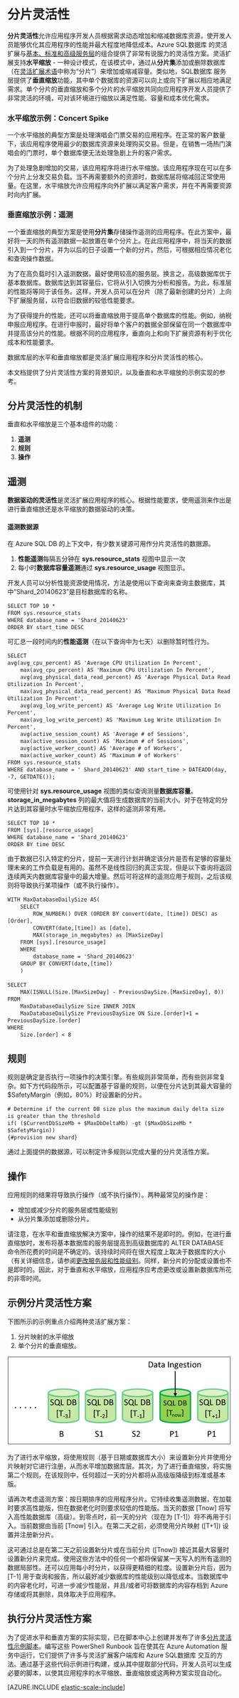 <properties title="数据依赖路由" pageTitle="分片灵活性" description="介绍了分片灵活性（可轻松向外扩展 Azure SQL数据库 的能力）的概念并提供了相关示例。" metaKeywords="sharding scaling, Azure SQL DB sharding, elastic scale, elasticity" services="sql-database" documentationCenter=""  manager="jhubbard" authors="sidneyh@microsoft.com"/>

<tags ms.service="sql-database" ms.workload="sql-database" ms.tgt_pltfrm="na" ms.devlang="na" ms.topic="article" ms.date="10/02/2014" ms.author="sidneyh"></tags>

# 分片灵活性

**分片灵活性**允许应用程序开发人员根据需求动态增加和缩减数据库资源，使开发人员能够优化其应用程序的性能并最大程度地降低成本。Azure SQL数据库 的灵活扩展与[基本、标准和高级服务层][基本、标准和高级服务层]的组合提供了非常有说服力的灵活性方案。灵活扩展支持**水平缩放** - 一种设计模式，在该模式中，通过从**分片集**添加或删除数据库（在[灵活扩展术语][灵活扩展术语]中称为“分片”）来增加或缩减容量。类似地，SQL数据库 服务层提供了**垂直缩放**功能，其中单个数据库的资源可以向上或向下扩展以相应地满足需求。单个分片的垂直缩放和多个分片的水平缩放共同向应用程序开发人员提供了非常灵活的环境，可对该环境进行缩放以满足性能、容量和成本优化需求。

### 水平缩放示例：Concert Spike

一个水平缩放的典型方案是处理演唱会门票交易的应用程序。在正常的客户数量下，该应用程序使用最少的数据库资源来处理购买交易。但是，在销售一场热门演唱会的门票时，单个数据库便无法处理急剧上升的客户需求。

为了处理急剧增加的交易，该应用程序将进行水平缩放。该应用程序现在可以在多个分片上分发交易负载。当不再需要额外的资源时，数据库层将缩减回正常使用量。在这里，水平缩放允许应用程序向外扩展以满足客户需求，并在不再需要资源时向内扩展。

### 垂直缩放示例：遥测

一个垂直缩放的典型方案是使用**分片集**存储操作遥测的应用程序。在此方案中，最好将一天的所有遥测数据一起放置在单个分片上。在此应用程序中，将当天的数据引入到一个分片，并为以后的日子设置一个新的分片。然后，可根据相应情况老化和查询操作数据。

为了在高负载时引入遥测数据，最好使用较高的服务层。换言之，高级数据库优于基本数据库。数据库达到其容量后，它将从引入切换为分析和报告。为此，标准层的性能将等同于该任务。这样，开发人员可以在分片（除了最新创建的分片）上向下扩展服务层，以符合旧数据的较低性能要求。

为了获得提升的性能，还可以将垂直缩放用于提高单个数据库的性能。例如，纳税申报应用程序。在进行申报时，最好将单个客户的数据全部保留在同一个数据库中并提高该分片的性能。根据不同的应用程序，垂直向上和向下扩展资源有利于优化成本和性能要求。

数据库层的水平和垂直缩放都是灵活扩展应用程序和分片灵活性的核心。

本文档提供了分片灵活性方案的背景知识，以及垂直和水平缩放的示例实现的参考。

## 分片灵活性的机制

垂直和水平缩放是三个基本组件的功能：

1.  **遥测**
2.  **规则**
3.  **操作**

## <a name="telemetry"> </a>遥测

**数据驱动的灵活性**是灵活扩展应用程序的核心。根据性能要求，使用遥测来作出是进行垂直缩放还是水平缩放的数据驱动的决策。

#### 遥测数据源

在 Azure SQL DB 的上下文中，有少数关键源可用作分片灵活性的数据源。

1.  **性能遥测**每隔五分钟在 **sys.resource\_stats** 视图中显示一次
2.  每小时**数据库容量遥测**通过 **sys.resource\_usage** 视图显示。

开发人员可以分析性能资源使用情况，方法是使用以下查询来查询主数据库，其中“Shard\_20140623”是目标数据库的名称。

    SELECT TOP 10 *  
    FROM sys.resource_stats  
    WHERE database_name = 'Shard_20140623'  
    ORDER BY start_time DESC 

可汇总一段时间内的**性能遥测**（在以下查询中为七天）以删除暂时性行为。

    SELECT  
    avg(avg_cpu_percent) AS 'Average CPU Utilization In Percent', 
        max(avg_cpu_percent) AS 'Maximum CPU Utilization In Percent', 
        avg(avg_physical_data_read_percent) AS 'Average Physical Data Read Utilization In Percent', 
        max(avg_physical_data_read_percent) AS 'Maximum Physical Data Read Utilization In Percent', 
        avg(avg_log_write_percent) AS 'Average Log Write Utilization In Percent', 
        max(avg_log_write_percent) AS 'Maximum Log Write Utilization In Percent', 
        avg(active_session_count) AS 'Average # of Sessions', 
        max(active_session_count) AS 'Maximum # of Sessions', 
        avg(active_worker_count) AS 'Average # of Workers', 
        max(active_worker_count) AS 'Maximum # of Workers' 
    FROM sys.resource_stats  
    WHERE database_name = ' Shard_20140623' AND start_time > DATEADD(day, -7, GETDATE()); 

可使用针对 **sys.resource\_usage** 视图的类似查询测量**数据库容量**。**storage\_in\_megabytes** 列的最大值将生成数据库的当前大小。对于在特定的分片达到其容量时水平缩放应用程序，这样的遥测非常有用。

    SELECT TOP 10 * 
    FROM [sys].[resource_usage] 
    WHERE database_name = 'Shard_20140623'  
    ORDER BY time DESC 

由于数据已引入特定的分片，提前一天进行计划并确定该分片是否有足够的容量处理未来的工作负载是有用的。虽然不是线性回归的真正实现，但是以下查询将返回连续两天内数据库容量中的最大增量。然后可将这样的遥测应用于规则，之后该规则将导致执行某项操作（或不执行操作）。

    WITH MaxDatabaseDailySize AS( 
        SELECT 
            ROW_NUMBER() OVER (ORDER BY convert(date, [time]) DESC) as [Order], 
            CONVERT(date,[time]) as [date],  
            MAX(storage_in_megabytes) as [MaxSizeDay] 
        FROM [sys].[resource_usage] 
        WHERE  
            database_name = 'Shard_20140623' 
        GROUP BY CONVERT(date,[time]) 
        ) 

    SELECT 
        MAX(ISNULL(Size.[MaxSizeDay] - PreviousDaySize.[MaxSizeDay], 0)) 
    FROM  
        MaxDatabaseDailySize Size INNER JOIN 
        MaxDatabaseDailySize PreviousDaySize ON Size.[order]+1 = PreviousDaySize.[order] 
    WHERE 
        Size.[order] < 8 

## <a name="rule"></a>规则

规则是确定是否执行一项操作的决策引擎。有些规则非常简单，而有些则非常复杂。如下方代码段所示，可以配置基于容量的规则，以便在分片达到其最大容量的 $SafetyMargin（例如，80%）时设置新的分片。

    # Determine if the current DB size plus the maximum daily delta size is greater than the threshold 
    if( ($CurrentDbSizeMb + $MaxDbDeltaMb) -gt ($MaxDbSizeMb * $SafetyMargin))  
    {#provision new shard} 

通过上面提供的数据源，可以制定许多规则以完成大量的分片灵活性方案。

## <a name="action"></a>操作

应用规则的结果将导致执行操作（或不执行操作）。两种最常见的操作是：

-   增加或减少分片的服务层或性能级别
-   从分片集添加或删除分片。

请注意，在水平和垂直缩放解决方案中，操作的结果不是即时的。例如，在进行垂直缩放时，发布将基本数据库的服务层提高到高级数据库的 ALTER DATABASE 命令所花费的时间是不确定的。该持续时间将在很大程度上取决于数据库的大小（有关详细信息，请参阅[更改服务层和性能级别][更改服务层和性能级别]。同样，新分片的分配或设置也不是即时的。因此，对于垂直和水平缩放，应用程序应考虑更改或设置新数据库所花的非零时间。

## 示例分片灵活性方案

下图所示的示例重点介绍两种灵活扩展方案：

1.  分片映射的水平缩放
2.  单个分片的垂直缩放。

![操作数据引入][操作数据引入]

为了进行水平缩放，将使用规则（基于日期或数据库大小）来设置新分片并使用分片映射对它进行注册，从而水平增加数据库层。其次，为了进行垂直缩放，将实施第二个规则，在该规则中，任何超过一天的分片都将从高级版降级到标准或基本版。

请再次考虑遥测方案：按日期排序的应用程序分片。它持续收集遥测数据，在加载时要求高性能版，但在数据老化时则要求较低的性能版。当天的数据 [Tnow] 将写入高性能数据库（高级）。到零点时，前一天的分片（现在为 [T-1]）将不再用于引入。当前数据由当前 [Tnow] 引入。在第二天之前，必须使用分片映射 ([T+1]) 设置并注册新分片。

这可通过总是在第二天之前设置新分片或在当前分片 ([Tnow]) 接近其最大容量时设置新分片来完成。使用这些方法中的任何一个都将保留某一天写入的所有遥测的数据局部性。还可以应用每小时分片，以获得更精细的粒度。设置新分片后，因为 [T-1] 用于查询和报告，所以最好减少数据库的性能级别以降低成本。当数据库中的内容老化时，可进一步减少性能层，并且/或者可将数据库的内容存档到 Azure 存储或将其删除，具体取决于应用程序。

## 执行分片灵活性方案

为了促进水平和垂直方案的实际实现，已在脚本中心上创建并发布了许多[分片灵活性示例脚本][分片灵活性示例脚本]。编写这些 PowerShell Runbook 旨在使其在 Azure Automation 服务中运行，它们提供了许多与灵活扩展客户端库和 Azure SQL数据库 交互的方法。通过基于这些代码示例进行构建，或从其中提取部分代码，开发人员可以生成必要的脚本，以使其应用程序的水平缩放、垂直缩放或这两种方案实现自动化。

[AZURE.INCLUDE [elastic-scale-include](../includes/elastic-scale-include.md)]

<!--Image references--> 
<!--anchors-->

  [基本、标准和高级服务层]: http://msdn.microsoft.com/zh-cn/library/azure/dn741340.aspx
  [灵活扩展术语]: sql-database-elastic-scale-glossary.md
  [更改服务层和性能级别]: http://msdn.microsoft.com/library/azure/dn369872.aspx
  [操作数据引入]: ./media/sql-database-elastic-scale-elasticity/data-ingestion.png
  [分片灵活性示例脚本]: http://go.microsoft.com/?linkid=9862617
